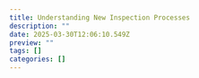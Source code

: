 ```yaml
---
title: Understanding New Inspection Processes
description: ""
date: 2025-03-30T12:06:10.549Z
preview: ""
tags: []
categories: []
---
```


